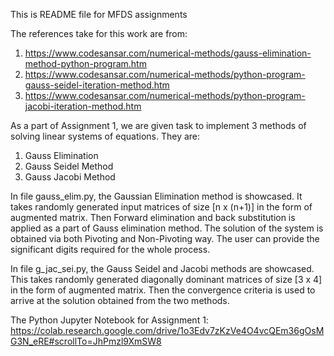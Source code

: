 This is README file for MFDS assignments

The references take for this work are from:
1. https://www.codesansar.com/numerical-methods/gauss-elimination-method-python-program.htm
2. https://www.codesansar.com/numerical-methods/python-program-gauss-seidel-iteration-method.htm
3. https://www.codesansar.com/numerical-methods/python-program-jacobi-iteration-method.htm

As a part of Assignment 1, we are given task to implement 3 methods of solving linear systems of equations. They are:
1. Gauss Elimination
2. Gauss Seidel Method
3. Gauss Jacobi Method

In file gauss_elim.py, the Gaussian Elimination method is showcased. It takes randomly generated input matrices of size [n x (n+1)] in the form of augmented matrix. Then Forward elimination and back substitution is applied as a part of Gauss elimination method. The solution of the system is obtained via both Pivoting and Non-Pivoting way. The user can provide the significant digits required for the whole process.

In file g_jac_sei.py, the Gauss Seidel and Jacobi methods are showcased. This takes randomly generated diagonally dominant matrices of size [3 x 4] in the form of augmented matrix. Then the convergence criteria is used to arrive at the solution obtained from the two methods.

The Python Jupyter Notebook for Assignment 1: https://colab.research.google.com/drive/1o3Edv7zKzVe4O4vcQEm36gOsMG3N_eRE#scrollTo=JhPmzl9XmSW8
